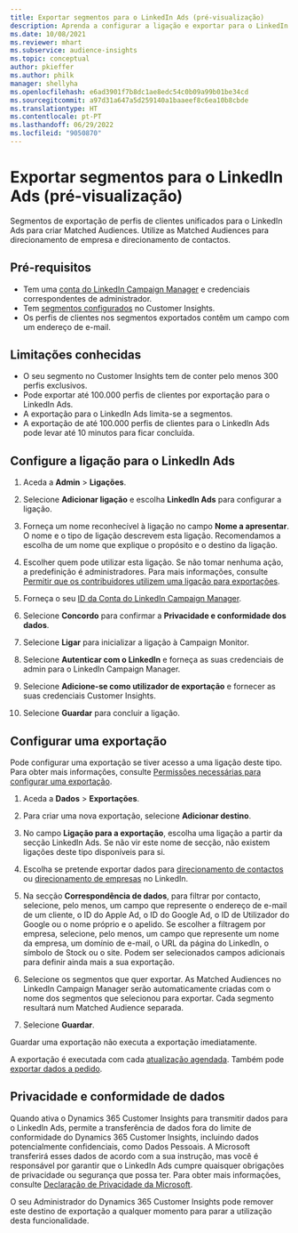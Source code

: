 ```yaml
---
title: Exportar segmentos para o LinkedIn Ads (pré-visualização)
description: Aprenda a configurar a ligação e exportar para o LinkedIn Ads.
ms.date: 10/08/2021
ms.reviewer: mhart
ms.subservice: audience-insights
ms.topic: conceptual
author: pkieffer
ms.author: philk
manager: shellyha
ms.openlocfilehash: e6ad3901f7b8dc1ae8edc54c0b09a99b01be34cd
ms.sourcegitcommit: a97d31a647a5d259140a1baaeef8c6ea10b8cbde
ms.translationtype: HT
ms.contentlocale: pt-PT
ms.lasthandoff: 06/29/2022
ms.locfileid: "9050870"
---
```

# <a name="export-segments-to-linkedin-ads-preview"></a>Exportar segmentos para o LinkedIn Ads (pré-visualização)

Segmentos de exportação de perfis de clientes unificados para o LinkedIn Ads para criar Matched Audiences. Utilize as Matched Audiences para direcionamento de empresa e direcionamento de contactos.

## <a name="prerequisites"></a>Pré-requisitos

-   Tem uma [conta do LinkedIn Campaign Manager](https://business.linkedin.com/marketing-solutions/ads) e credenciais correspondentes de administrador.
-   Tem [segmentos configurados](segments.md) no Customer Insights.
-   Os perfis de clientes nos segmentos exportados contêm um campo com um endereço de e-mail.

## <a name="known-limitations"></a>Limitações conhecidas

- O seu segmento no Customer Insights tem de conter pelo menos 300 perfis exclusivos. 
- Pode exportar até 100.000 perfis de clientes por exportação para o LinkedIn Ads.
- A exportação para o LinkedIn Ads limita-se a segmentos.
- A exportação de até 100.000 perfis de clientes para o LinkedIn Ads pode levar até 10 minutos para ficar concluída. 

## <a name="set-up-the-connection-to-linkedin-ads"></a>Configure a ligação para o LinkedIn Ads

1. Aceda a **Admin** > **Ligações**.

1. Selecione **Adicionar ligação** e escolha **LinkedIn Ads** para configurar a ligação.

1. Forneça um nome reconhecível à ligação no campo **Nome a apresentar**. O nome e o tipo de ligação descrevem esta ligação. Recomendamos a escolha de um nome que explique o propósito e o destino da ligação.

1. Escolher quem pode utilizar esta ligação. Se não tomar nenhuma ação, a predefinição é administradores. Para mais informações, consulte [Permitir que os contribuidores utilizem uma ligação para exportações](connections.md#allow-contributors-to-use-a-connection-for-exports).

1. Forneça o seu [ID da Conta do LinkedIn Campaign Manager](https://www.linkedin.com/help/lms/answer/a424270).

1. Selecione **Concordo** para confirmar a **Privacidade e conformidade dos dados**.

1. Selecione **Ligar** para inicializar a ligação à Campaign Monitor.

1. Selecione **Autenticar com o LinkedIn** e forneça as suas credenciais de admin para o LinkedIn Campaign Manager.

1. Selecione **Adicione-se como utilizador de exportação** e fornecer as suas credenciais Customer Insights.

1. Selecione **Guardar** para concluir a ligação.

## <a name="configure-an-export"></a>Configurar uma exportação

Pode configurar uma exportação se tiver acesso a uma ligação deste tipo. Para obter mais informações, consulte [Permissões necessárias para configurar uma exportação](export-destinations.md#set-up-a-new-export).

1. Aceda a **Dados** > **Exportações**.

1. Para criar uma nova exportação, selecione **Adicionar destino**.

1. No campo **Ligação para a exportação**, escolha uma ligação a partir da secção LinkedIn Ads. Se não vir este nome de secção, não existem ligações deste tipo disponíveis para si.

1. Escolha se pretende exportar dados para [direcionamento de contactos](https://business.linkedin.com/marketing-solutions/ad-targeting/contact-targeting) ou [direcionamento de empresas](https://business.linkedin.com/marketing-solutions/ad-targeting/account-targeting) no LinkedIn. 

1. Na secção **Correspondência de dados**, para filtrar por contacto, selecione, pelo menos, um campo que represente o endereço de e-mail de um cliente, o ID do Apple Ad, o ID do Google Ad, o ID de Utilizador do Google ou o nome próprio e o apelido. Se escolher a filtragem por empresa, selecione, pelo menos, um campo que represente um nome da empresa, um domínio de e-mail, o URL da página do LinkedIn, o símbolo de Stock ou o site. Podem ser selecionados campos adicionais para definir ainda mais a sua exportação. 

1. Selecione os segmentos que quer exportar. As Matched Audiences no LinkedIn Campaign Manager serão automaticamente criadas com o nome dos segmentos que selecionou para exportar. Cada segmento resultará num Matched Audience separada. 

1. Selecione **Guardar**.

Guardar uma exportação não executa a exportação imediatamente.

A exportação é executada com cada [atualização agendada](system.md#schedule-tab). Também pode [exportar dados a pedido](export-destinations.md#run-exports-on-demand). 


## <a name="data-privacy-and-compliance"></a>Privacidade e conformidade de dados

Quando ativa o Dynamics 365 Customer Insights para transmitir dados para o LinkedIn Ads, permite a transferência de dados fora do limite de conformidade do Dynamics 365 Customer Insights, incluindo dados potencialmente confidenciais, como Dados Pessoais. A Microsoft transferirá esses dados de acordo com a sua instrução, mas você é responsável por garantir que o LinkedIn Ads cumpre quaisquer obrigações de privacidade ou segurança que possa ter. Para obter mais informações, consulte [Declaração de Privacidade da Microsoft](https://go.microsoft.com/fwlink/?linkid=396732).

O seu Administrador do Dynamics 365 Customer Insights pode remover este destino de exportação a qualquer momento para parar a utilização desta funcionalidade.
